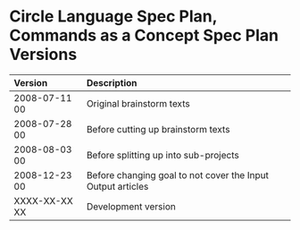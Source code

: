 ﻿Circle Language Spec Plan, Commands as a Concept Spec Plan Versions
==================================================================

|Version|Description|
| :- | :- |
|2008-07-11 00|Original brainstorm texts|
|2008-07-28 00|Before cutting up brainstorm texts|
|2008-08-03 00|Before splitting up into sub-projects|
|2008-12-23 00|Before changing goal to not cover the Input Output articles|
|XXXX-XX-XX XX|Development version|

